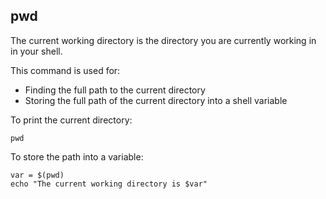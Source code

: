 ## pwd

The current working directory is the directory you are currently working in in your shell.

This command is used for:

* Finding the full path to the current directory
* Storing the full path of the current directory into a shell variable

To print the current directory:

    pwd
    
To store the path into a variable:

    var = $(pwd)
    echo "The current working directory is $var"